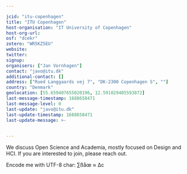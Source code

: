 ```yaml
---

jcid: "itu-copenhagen"
title: "ITU Copenhagen"
host-organisation: "IT University of Copenhagen"
host-org-url: 
osf: "dcekr"
zotero: "WR5KZ5EU"
website: 
twitter: 
signup: 
organisers: ["Jan Vornhagen"]
contact: "javo@itu.dk"
additional-contact: []
address: ["Rued Langgaards vej 7", "DK-2300 Copenhagen S", ""]
country: "Denmark"
geolocation: [55.659407655020196, 12.591029405593872]
last-message-timestamp: 1688658471
last-message-level: 0
last-update: "javo@itu.dk"
last-update-timestamp: 1688658471
last-update-message: >-
  

---
```


We discuss Open Science and Academia, mostly focused on Design and HCI. If you are interested to join, please reach out.


Encode me with UTF-8 char: ∑ßåœ ≈ ∆c
